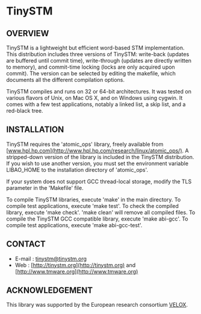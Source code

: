 TinySTM
=======

OVERVIEW
--------

TinySTM is a lightweight but efficient word-based STM implementation.
This distribution includes three versions of TinySTM: write-back
(updates are buffered until commit time), write-through (updates are
directly written to memory), and commit-time locking (locks are only
acquired upon commit).  The version can be selected by editing the
makefile, which documents all the different compilation options.

TinySTM compiles and runs on 32 or 64-bit architectures.  It was tested
on various flavors of Unix, on Mac OS X, and on Windows using cygwin.
It comes with a few test applications, notably a linked list, a skip
list, and a red-black tree.


INSTALLATION
------------

TinySTM requires the 'atomic\_ops' library, freely available from
[www.hpl.hp.com](http://www.hpl.hp.com/research/linux/atomic_ops/).
A stripped-down version of the library is included in the TinySTM 
distribution.  If you wish to use another version, you must set the 
environment variable LIBAO\_HOME to the installation directory of
'atomic\_ops'.

If your system does not support GCC thread-local storage, modify the
TLS parameter in the 'Makefile' file.

To compile TinySTM libraries, execute 'make' in the main directory.  To
compile test applications, execute 'make test'.  To check the compiled
library, execute 'make check'. 'make clean' will remove all compiled
files.
To compile the TinySTM GCC compatible library, execute 'make abi-gcc'.
To compile test applications, execute 'make abi-gcc-test'.


CONTACT
-------

* E-mail : [tinystm@tinystm.org](mailto:tinystm@tinystm.org)
* Web    : [http://tinystm.org](http://tinystm.org) and
 [http://www.tmware.org](http://www.tmware.org)


ACKNOWLEDGEMENT
---------------

This library was supported by the European research consortium
[VELOX](http://www.velox-project.eu).
